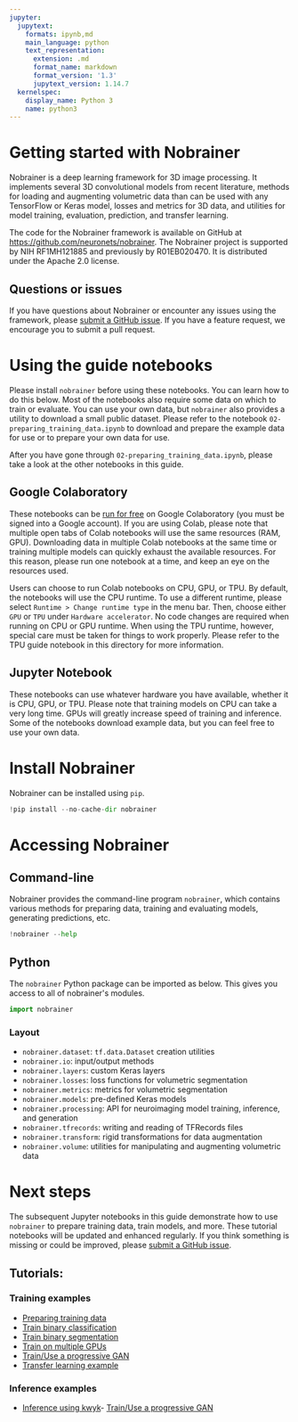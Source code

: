 ```yaml
---
jupyter:
  jupytext:
    formats: ipynb,md
    main_language: python
    text_representation:
      extension: .md
      format_name: markdown
      format_version: '1.3'
      jupytext_version: 1.14.7
  kernelspec:
    display_name: Python 3
    name: python3
---
```


<!-- #region id="JZjOrKRnq5aa" -->
# Getting started with Nobrainer

Nobrainer is a deep learning framework for 3D image processing. It implements several 3D convolutional models from recent literature, methods for loading and augmenting volumetric data than can be used with any TensorFlow or Keras model, losses and metrics for 3D data, and utilities for model training, evaluation, prediction, and transfer learning.

The code for the Nobrainer framework is available on GitHub at https://github.com/neuronets/nobrainer. The Nobrainer project is supported by NIH RF1MH121885 and previously by R01EB020470. It is distributed under the Apache 2.0 license.

## Questions or issues

If you have questions about Nobrainer or encounter any issues using the framework, please [submit a GitHub issue](https://github.com/neuronets/helpdesk/issues/new/choose). If you have a feature request, we encourage you to submit a pull request.
<!-- #endregion -->

<!-- #region id="bwaWX82pq5ad" -->
# Using the guide notebooks

Please install `nobrainer` before using these notebooks. You can learn how to do this below. Most of the notebooks also require some data on which to train or evaluate. You can use your own data, but `nobrainer` also provides a utility to download a small public dataset. Please refer to the notebook `02-preparing_training_data.ipynb` to download and prepare the example data for use or to prepare your own data for use.

After you have gone through `02-preparing_training_data.ipynb`, please take a look at the other notebooks in this guide.

## Google Colaboratory

These notebooks can be [run for free](https://colab.research.google.com/github/neuronets/nobrainer-book/blob/ohinds/guide-api/docs/nobrainer-guides) on Google Colaboratory (you must be signed into a Google account). If you are using Colab, please note that multiple open tabs of Colab notebooks will use the same resources (RAM, GPU). Downloading data in multiple Colab notebooks at the same time or training multiple models can quickly exhaust the available resources. For this reason, please run one notebook at a time, and keep an eye on the resources used.

Users can choose to run Colab notebooks on CPU, GPU, or TPU. By default, the notebooks will use the CPU runtime. To use a different runtime, please select `Runtime > Change runtime type` in the menu bar. Then, choose either `GPU` or `TPU` under `Hardware accelerator`. No code changes are required when running on CPU or GPU runtime. When using the TPU runtime, however, special care must be taken for things to work properly. Please refer to the TPU guide notebook in this directory for more information.

## Jupyter Notebook

These notebooks can use whatever hardware you have available, whether it is CPU, GPU, or TPU. Please note that training models on CPU can take a very long time. GPUs will greatly increase speed of training and inference. Some of the notebooks download example data, but you can feel free to use your own data.
<!-- #endregion -->

<!-- #region id="1fO5RSFbq5ad" -->
# Install Nobrainer

Nobrainer can be installed using `pip`.
<!-- #endregion -->

```python id="_xELN1Hcq5ae"
!pip install --no-cache-dir nobrainer
```

<!-- #region id="UVMXci7Mq5ae" -->
# Accessing Nobrainer

## Command-line

Nobrainer provides the command-line program `nobrainer`, which contains various methods for preparing data, training and evaluating models, generating predictions, etc.
<!-- #endregion -->

```python id="HU6edUxDq5af"
!nobrainer --help
```

<!-- #region id="AP6dWeNXq5af" -->
## Python

The `nobrainer` Python package can be imported as below. This gives you access to all of nobrainer's modules.
<!-- #endregion -->

```python id="G8mYOLaWq5af"
import nobrainer
```

<!-- #region id="eKpEQi0Xq5ag" -->
### Layout

- `nobrainer.dataset`: `tf.data.Dataset` creation utilities
- `nobrainer.io`: input/output methods
- `nobrainer.layers`: custom Keras layers
- `nobrainer.losses`: loss functions for volumetric segmentation
- `nobrainer.metrics`: metrics for volumetric segmentation
- `nobrainer.models`: pre-defined Keras models
- `nobrainer.processing`: API for neuroimaging model training, inference, and generation
- `nobrainer.tfrecords`: writing and reading of TFRecords files
- `nobrainer.transform`: rigid transformations for data augmentation
- `nobrainer.volume`: utilities for manipulating and augmenting volumetric data
<!-- #endregion -->

<!-- #region id="VG0lFj2gq5ag" -->
# Next steps

The subsequent Jupyter notebooks in this guide demonstrate how to use `nobrainer` to prepare training data, train models, and more. These tutorial notebooks will be updated and enhanced regularly. If you think something is missing or could be improved, please [submit a GitHub issue](https://github.com/neuronets/helpdesk/issues/new/choose).

## Tutorials:

### Training examples

- [Preparing training data](https://colab.research.google.com/github/neuronets/nobrainer/blob/master/guide/02-preparing_training_data.ipynb)
- [Train binary classification](https://colab.research.google.com/github/neuronets/nobrainer/blob/master/guide/train_binary_classification.ipynb)
- [Train binary segmentation](https://colab.research.google.com/github/neuronets/nobrainer/blob/master/guide/train_binary_segmentation.ipynb)
- [Train on multiple GPUs](https://colab.research.google.com/github/neuronets/nobrainer/blob/master/guide/train_on_multiple_gpus.ipynb)
- [Train/Use a progressive GAN](https://colab.research.google.com/github/neuronets/nobrainer/blob/master/guide/train_generation_progressive.ipynb)
- [Transfer learning example](https://colab.research.google.com/github/neuronets/nobrainer/blob/master/guide/transfer_learning.ipynb)

### Inference examples

- [Inference using kwyk](https://colab.research.google.com/github/neuronets/nobrainer/blob/master/guide/Inference_with_kwyk_model.ipynb)- [Train/Use a progressive GAN](https://colab.research.google.com/github/neuronets/nobrainer/blob/master/guide/train_generation_progressive.ipynb)

<!-- #endregion -->

```python id="Nf6LQLwcob5i"

```
